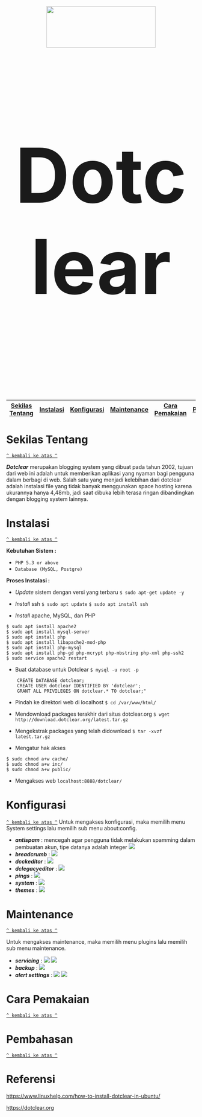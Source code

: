 
<div align="center"><img src="https://www.opensourcecms.com/wp-content/uploads/dotclear-logo.png" width="290" height="110"></div>

<br/>
<p align="center" style="font-size:200px"><b>Dotclear</b></p>
<br/>

[Sekilas Tentang](#sekilas-tentang) | [Instalasi](#instalasi) | [Konfigurasi](#konfigurasi) | [Maintenance](#maintenance) | [Cara Pemakaian](#cara-pemakaian) | [Pembahasan](#pembahasan) | [Referensi](#referensi)
:---:|:---:|:---:|:---:|:---:|:---:|:--:

# Sekilas Tentang
[`^ kembali ke atas ^`](#)

***Dotclear*** merupakan blogging system yang dibuat pada tahun 2002, tujuan dari web ini adalah untuk memberikan aplikasi yang nyaman bagi pengguna dalam berbagi di web. Salah satu yang menjadi kelebihan dari dotclear adalah instalasi file yang tidak banyak menggunakan space hosting karena ukurannya hanya 4,48mb, jadi saat dibuka lebih terasa ringan dibandingkan dengan blogging system lainnya.


# Instalasi
[`^ kembali ke atas ^`](#)

**Kebutuhan Sistem :**
- `PHP 5.3 or above`
- `Database (MySQL, Postgre)`


**Proses Instalasi :**
- *Update* sistem dengan versi yang terbaru
`$ sudo apt-get update -y`

- *Install* ssh
`$ sudo apt update`
`$ sudo apt install ssh`

- *Install* apache, MySQL, dan PHP
```
$ sudo apt install apache2
$ sudo apt install mysql-server
$ sudo apt install php
$ sudo apt install libapache2-mod-php
$ sudo apt install php-mysql
$ sudo apt install php-gd php-mcrypt php-mbstring php-xml php-ssh2
$ sudo service apache2 restart
```
- Buat database untuk Dotclear
`$ mysql -u root -p`
```
	CREATE DATABASE dotclear;
	CREATE USER dotclear IDENTIFIED BY 'dotclear';
	GRANT ALL PRIVILEGES ON dotclear.* TO dotclear;"
 ```

- Pindah ke direktori web di localhost
`$ cd /var/www/html/`

- Mendownload packages terakhir dari situs dotclear.org
`$ wget http://download.dotclear.org/latest.tar.gz`

- Mengekstrak packages yang telah didownload
`$ tar -xvzf latest.tar.gz`

-  Mengatur hak akses
```
$ sudo chmod a+w cache/
$ sudo chmod a+w inc/
$ sudo chmod a+w public/
```

- Mengakses web `localhost:8888/dotclear/`
# Konfigurasi
[`^ kembali ke atas ^`](#)
Untuk mengakses konfigurasi, maka memilih menu System settings lalu memilih sub menu about:config.

- ***antispam*** : mencegah agar pengguna tidak melakukan spamming dalam pembuatan akun, tipe datanya adalah integer
<img src="https://github.com/haefa/dotclear/blob/master/screenshot/konfigurasi/1.JPG?raw=true"></img>
- ***breadcrumb*** :
<img src="https://github.com/haefa/dotclear/blob/master/screenshot/konfigurasi/2.JPG?raw=true"></img>
- ***dcckeditor*** :
<img src="https://github.com/haefa/dotclear/blob/master/screenshot/konfigurasi/3.JPG?raw=true"></img>
- ***dclegacyeditor*** :
<img src="https://github.com/haefa/dotclear/blob/master/screenshot/konfigurasi/4.JPG?raw=true"></img>
- ***pings*** :
<img src="https://github.com/haefa/dotclear/blob/master/screenshot/konfigurasi/5.JPG?raw=true"></img>
- ***system*** :
<img src="https://github.com/haefa/dotclear/blob/master/screenshot/konfigurasi/6.JPG?raw=true"></img>
- ***themes*** :
<img src="https://github.com/haefa/dotclear/blob/master/screenshot/konfigurasi/7.JPG?raw=true"></img>


# Maintenance
[`^ kembali ke atas ^`](#)

Untuk mengakses maintenance, maka memilih menu plugins lalu memilih sub menu maintenance.

- ***servicing*** :
<img src="https://github.com/haefa/dotclear/blob/master/screenshot/maintenance/1.JPG?raw=true"></img>
<img src="https://github.com/haefa/dotclear/blob/master/screenshot/maintenance/2.JPG?raw=true"></img>
- ***backup*** :
<img src="https://github.com/haefa/dotclear/blob/master/screenshot/maintenance/3.JPG?raw=true"></img>
- ***alert settings*** :
<img src="https://github.com/haefa/dotclear/blob/master/screenshot/maintenance/4.JPG?raw=true"></img>
<img src="https://github.com/haefa/dotclear/blob/master/screenshot/maintenance/5.JPG?raw=true"></img>

# Cara Pemakaian
[`^ kembali ke atas ^`](#)


# Pembahasan
[`^ kembali ke atas ^`](#)


# Referensi
https://www.linuxhelp.com/how-to-install-dotclear-in-ubuntu/

https://dotclear.org
